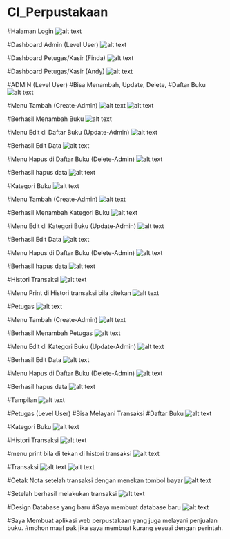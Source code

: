 # CI_Perpustakaan
#Halaman Login
![alt text](https://github.com/finda15/CI_Perpustakaan/blob/master/screenshoots/Login.png?raw=true)

#Dashboard Admin (Level User)
![alt text](https://github.com/finda15/CI_Perpustakaan/blob/master/screenshoots/1.png?raw=true)

#Dashboard Petugas/Kasir (Finda)
![alt text](https://github.com/finda15/CI_Perpustakaan/blob/master/screenshoots/2.png?raw=true)

#Dashboard Petugas/Kasir (Andy)
![alt text](https://github.com/finda15/CI_Perpustakaan/blob/master/screenshoots/3.png?raw=true)

#ADMIN (Level User)
#Bisa Menambah, Update, Delete,
#Daftar Buku
![alt text](https://github.com/finda15/CI_Perpustakaan/blob/master/screenshoots/4.png?raw=true)

#Menu Tambah (Create-Admin)
![alt text](https://github.com/finda15/CI_Perpustakaan/blob/master/screenshoots/5.png?raw=true)
![alt text](https://github.com/finda15/CI_Perpustakaan/blob/master/screenshoots/6.png?raw=true)

#Berhasil Menambah Buku
![alt text](https://github.com/finda15/CI_Perpustakaan/blob/master/screenshoots/7.png?raw=true)

#Menu Edit di Daftar Buku (Update-Admin)
![alt text](https://github.com/finda15/CI_Perpustakaan/blob/master/screenshoots/8.png?raw=true)

#Berhasil Edit Data 
![alt text](https://github.com/finda15/CI_Perpustakaan/blob/master/screenshoots/9.png?raw=true)

#Menu Hapus di Daftar Buku (Delete-Admin)
![alt text](https://github.com/finda15/CI_Perpustakaan/blob/master/screenshoots/10.png?raw=true)

#Berhasil hapus data
![alt text](https://github.com/finda15/CI_Perpustakaan/blob/master/screenshoots/11.png?raw=true)

#Kategori Buku
![alt text](https://github.com/finda15/CI_Perpustakaan/blob/master/screenshoots/12.png?raw=true)

#Menu Tambah (Create-Admin)
![alt text](https://github.com/finda15/CI_Perpustakaan/blob/master/screenshoots/13.png?raw=true)

#Berhasil Menambah Kategori Buku
![alt text](https://github.com/finda15/CI_Perpustakaan/blob/master/screenshoots/14.png?raw=true)

#Menu Edit di Kategori Buku (Update-Admin)
![alt text](https://github.com/finda15/CI_Perpustakaan/blob/master/screenshoots/15.png?raw=true)

#Berhasil Edit Data 
![alt text](https://github.com/finda15/CI_Perpustakaan/blob/master/screenshoots/16.png?raw=true)

#Menu Hapus di Daftar Buku (Delete-Admin)
![alt text](https://github.com/finda15/CI_Perpustakaan/blob/master/screenshoots/17.png?raw=true)

#Berhasil hapus data
![alt text](https://github.com/finda15/CI_Perpustakaan/blob/master/screenshoots/18.png?raw=true)

#Histori Transaksi
![alt text](https://github.com/finda15/CI_Perpustakaan/blob/master/screenshoots/19.png?raw=true)

#Menu Print di Histori transaksi bila ditekan
![alt text](https://github.com/finda15/CI_Perpustakaan/blob/master/screenshoots/20.png?raw=true)

#Petugas
![alt text](https://github.com/finda15/CI_Perpustakaan/blob/master/screenshoots/21.png?raw=true)

#Menu Tambah (Create-Admin)
![alt text](https://github.com/finda15/CI_Perpustakaan/blob/master/screenshoots/22.png?raw=true)

#Berhasil Menambah Petugas
![alt text](https://github.com/finda15/CI_Perpustakaan/blob/master/screenshoots/23.png?raw=true)

#Menu Edit di Kategori Buku (Update-Admin)
![alt text](https://github.com/finda15/CI_Perpustakaan/blob/master/screenshoots/24.png?raw=true)

#Berhasil Edit Data 
![alt text](https://github.com/finda15/CI_Perpustakaan/blob/master/screenshoots/25.png?raw=true)

#Menu Hapus di Daftar Buku (Delete-Admin)
![alt text](https://github.com/finda15/CI_Perpustakaan/blob/master/screenshoots/26.png?raw=true)

#Berhasil hapus data
![alt text](https://github.com/finda15/CI_Perpustakaan/blob/master/screenshoots/27.png?raw=true)

#Tampilan
![alt text](https://github.com/finda15/CI_Perpustakaan/blob/master/screenshoots/28.png?raw=true)

#Petugas (Level User)
#Bisa Melayani Transaksi
#Daftar Buku
![alt text](https://github.com/finda15/CI_Perpustakaan/blob/master/screenshoots/29.png?raw=true)

#Kategori Buku
![alt text](https://github.com/finda15/CI_Perpustakaan/blob/master/screenshoots/30.png?raw=true)

#Histori Transaksi
![alt text](https://github.com/finda15/CI_Perpustakaan/blob/master/screenshoots/31.png?raw=true)

#menu print bila di tekan di histori transaksi
![alt text](https://github.com/finda15/CI_Perpustakaan/blob/master/screenshoots/32.png?raw=true)

#Transaksi
![alt text](https://github.com/finda15/CI_Perpustakaan/blob/master/screenshoots/33.png?raw=true)
![alt text](https://github.com/finda15/CI_Perpustakaan/blob/master/screenshoots/34.png?raw=true)

#Cetak Nota setelah transaksi dengan menekan tombol bayar
![alt text](https://github.com/finda15/CI_Perpustakaan/blob/master/screenshoots/35.png?raw=true)

#Setelah berhasil melakukan transaksi
![alt text](https://github.com/finda15/CI_Perpustakaan/blob/master/screenshoots/36.png?raw=true)

#Design Database yang baru
#Saya membuat database baru
![alt text](https://github.com/finda15/CI_Perpustakaan/blob/master/screenshoots/Screenshot%20(89).png?raw=true)

#Saya Membuat aplikasi web perpustakaan yang juga melayani penjualan buku.
#mohon maaf pak jika saya membuat kurang sesuai dengan perintah.
